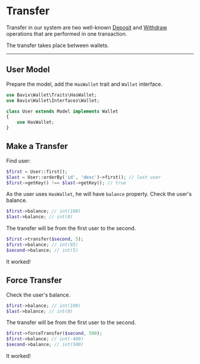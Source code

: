 # Transfer

Transfer in our system are two well-known [Deposit](deposit) and [Withdraw](withdraw) 
operations that are performed in one transaction.

The transfer takes place between wallets.

---

## User Model

Prepare the model, add the `HasWallet` trait and `Wallet` interface.

```php
use Bavix\Wallet\Traits\HasWallet;
use Bavix\Wallet\Interfaces\Wallet;

class User extends Model implements Wallet
{
    use HasWallet;
}
```

## Make a Transfer

Find user:

```php
$first = User::first(); 
$last = User::orderBy('id', 'desc')->first(); // last user
$first->getKey() !== $last->getKey(); // true
```

As the user uses `HasWallet`, he will have `balance` property. 
Check the user's balance.

```php
$first->balance; // int(100)
$last->balance; // int(0)
```

The transfer will be from the first user to the second.

```php
$first->transfer($second, 5); 
$first->balance; // int(95)
$second->balance; // int(5)
```

It worked! 

## Force Transfer

Check the user's balance.

```php
$first->balance; // int(100)
$last->balance; // int(0)
```

The transfer will be from the first user to the second.

```php
$first->forceTransfer($second, 500); 
$first->balance; // int(-400)
$second->balance; // int(500)
```

It worked! 
